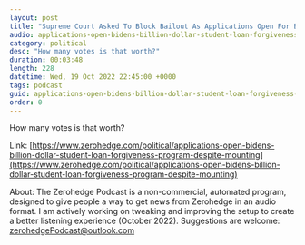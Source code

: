 ```yaml
---
layout: post
title: "Supreme Court Asked To Block Bailout As Applications Open For Biden's Billion-Dollar Student Loan Forgiveness Program"
audio: applications-open-bidens-billion-dollar-student-loan-forgiveness-program-despite-mounting-0
category: political
desc: "How many votes is that worth?"
duration: 00:03:48
length: 228
datetime: Wed, 19 Oct 2022 22:45:00 +0000
tags: podcast
guid: applications-open-bidens-billion-dollar-student-loan-forgiveness-program-despite-mounting-0
order: 0
---
```

How many votes is that worth?

Link: [https://www.zerohedge.com/political/applications-open-bidens-billion-dollar-student-loan-forgiveness-program-despite-mounting](https://www.zerohedge.com/political/applications-open-bidens-billion-dollar-student-loan-forgiveness-program-despite-mounting)

About: The Zerohedge Podcast is a non-commercial, automated program, designed to give people a way to get news from Zerohedge in an audio format.  I am actively working on tweaking and improving the setup to create a better listening experience (October 2022).  Suggestions are welcome: [zerohedgePodcast@outlook.com](mailto:zerohedgePodcast@outlook.com)